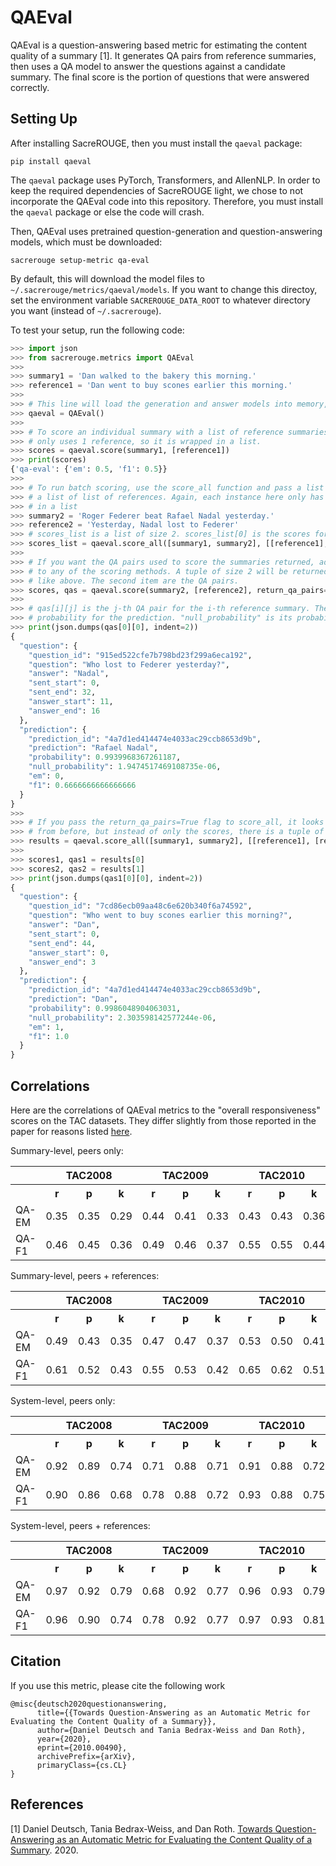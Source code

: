 # QAEval
QAEval is a question-answering based metric for estimating the content quality of a summary [1].
It generates QA pairs from reference summaries, then uses a QA model to answer the questions against a candidate summary.
The final score is the portion of questions that were answered correctly.

## Setting Up
After installing SacreROUGE, then you must install the `qaeval` package:
```
pip install qaeval
```
The `qaeval` package uses PyTorch, Transformers, and AllenNLP.
In order to keep the required dependencies of SacreROUGE light, we chose to not incorporate the QAEval code into this repository.
Therefore, you must install the `qaeval` package or else the code will crash.

Then, QAEval uses pretrained question-generation and question-answering models, which must be downloaded:
```
sacrerouge setup-metric qa-eval
```
By default, this will download the model files to `~/.sacrerouge/metrics/qaeval/models`.
If you want to change this directoy, set the environment variable `SACREROUGE_DATA_ROOT` to whatever directory you want (instead of `~/.sacrerouge`).

To test your setup, run the following code:
```python
>>> import json
>>> from sacrerouge.metrics import QAEval
>>> 
>>> summary1 = 'Dan walked to the bakery this morning.'
>>> reference1 = 'Dan went to buy scones earlier this morning.'
>>> 
>>> # This line will load the generation and answer models into memory, so it may take some time to complete.
>>> qaeval = QAEval()
>>> 
>>> # To score an individual summary with a list of reference summaries. This example
>>> # only uses 1 reference, so it is wrapped in a list.
>>> scores = qaeval.score(summary1, [reference1])
>>> print(scores)
{'qa-eval': {'em': 0.5, 'f1': 0.5}}
>>>
>>> # To run batch scoring, use the score_all function and pass a list of summaries and
>>> # a list of list of references. Again, each instance here only has 1 reference, so it is wrapped
>>> # in a list
>>> summary2 = 'Roger Federer beat Rafael Nadal yesterday.'
>>> reference2 = 'Yesterday, Nadal lost to Federer'
>>> # scores_list is a list of size 2. scores_list[0] is the scores for summary1, and scores_list[1] for summary2
>>> scores_list = qaeval.score_all([summary1, summary2], [[reference1], [reference2]])
>>>
>>> # If you want the QA pairs used to score the summaries returned, add the return_qa_pairs=True argument
>>> # to any of the scoring methods. A tuple of size 2 will be returned. The first item is the scores
>>> # like above. The second item are the QA pairs.
>>> scores, qas = qaeval.score(summary2, [reference2], return_qa_pairs=True)
>>> 
>>> # qas[i][j] is the j-th QA pair for the i-th reference summary. The "probability" is the QA model's
>>> # probability for the prediction. "null_probability" is its probability there is no answer.
>>> print(json.dumps(qas[0][0], indent=2))
{
  "question": {
    "question_id": "915ed522cfe7b798bd23f299a6eca192",
    "question": "Who lost to Federer yesterday?",
    "answer": "Nadal",
    "sent_start": 0,
    "sent_end": 32,
    "answer_start": 11,
    "answer_end": 16
  },
  "prediction": {
    "prediction_id": "4a7d1ed414474e4033ac29ccb8653d9b",
    "prediction": "Rafael Nadal",
    "probability": 0.9939968367261187,
    "null_probability": 1.9474517469108735e-06,
    "em": 0,
    "f1": 0.6666666666666666
  }
}
>>>
>>> # If you pass the return_qa_pairs=True flag to score_all, it looks like this. "results" is parallel to "scores_list"
>>> # from before, but instead of only the scores, there is a tuple of the scores and the QA pairs 
>>> results = qaeval.score_all([summary1, summary2], [[reference1], [reference2]], return_qa_pairs=True)
>>> 
>>> scores1, qas1 = results[0]
>>> scores2, qas2 = results[1]
>>> print(json.dumps(qas1[0][0], indent=2))
{
  "question": {
    "question_id": "7cd86ecb09aa48c6e620b340f6a74592",
    "question": "Who went to buy scones earlier this morning?",
    "answer": "Dan",
    "sent_start": 0,
    "sent_end": 44,
    "answer_start": 0,
    "answer_end": 3
  },
  "prediction": {
    "prediction_id": "4a7d1ed414474e4033ac29ccb8653d9b",
    "prediction": "Dan",
    "probability": 0.9986048904063031,
    "null_probability": 2.303598142577244e-06,
    "em": 1,
    "f1": 1.0
  }
}
```


## Correlations
Here are the correlations of QAEval metrics to the "overall responsiveness" scores on the TAC datasets.
They differ slightly from those reported in the paper for reasons listed [here](https://github.com/danieldeutsch/qaeval).

Summary-level, peers only:
<table>
<tr>
<th></th>
<th colspan="3">TAC2008</th>
<th colspan="3">TAC2009</th>
<th colspan="3">TAC2010</th>
<th colspan="3">TAC2011</th>
</tr>
<tr>
<th></th>
<th>r</th>
<th>p</th>
<th>k</th>
<th>r</th>
<th>p</th>
<th>k</th>
<th>r</th>
<th>p</th>
<th>k</th>
<th>r</th>
<th>p</th>
<th>k</th>
</tr>
<tr>
<td>QA-EM</td>
<td>0.35</td>
<td>0.35</td>
<td>0.29</td>
<td>0.44</td>
<td>0.41</td>
<td>0.33</td>
<td>0.43</td>
<td>0.43</td>
<td>0.36</td>
<td>0.41</td>
<td>0.39</td>
<td>0.32</td>
</tr>
<tr>
<td>QA-F1</td>
<td>0.46</td>
<td>0.45</td>
<td>0.36</td>
<td>0.49</td>
<td>0.46</td>
<td>0.37</td>
<td>0.55</td>
<td>0.55</td>
<td>0.44</td>
<td>0.50</td>
<td>0.46</td>
<td>0.37</td>
</tr>
</table>

Summary-level, peers + references:
<table>
<tr>
<th></th>
<th colspan="3">TAC2008</th>
<th colspan="3">TAC2009</th>
<th colspan="3">TAC2010</th>
<th colspan="3">TAC2011</th>
</tr>
<tr>
<th></th>
<th>r</th>
<th>p</th>
<th>k</th>
<th>r</th>
<th>p</th>
<th>k</th>
<th>r</th>
<th>p</th>
<th>k</th>
<th>r</th>
<th>p</th>
<th>k</th>
</tr>
<tr>
<td>QA-EM</td>
<td>0.49</td>
<td>0.43</td>
<td>0.35</td>
<td>0.47</td>
<td>0.47</td>
<td>0.37</td>
<td>0.53</td>
<td>0.50</td>
<td>0.41</td>
<td>0.45</td>
<td>0.42</td>
<td>0.34</td>
</tr>
<tr>
<td>QA-F1</td>
<td>0.61</td>
<td>0.52</td>
<td>0.43</td>
<td>0.55</td>
<td>0.53</td>
<td>0.42</td>
<td>0.65</td>
<td>0.62</td>
<td>0.51</td>
<td>0.56</td>
<td>0.51</td>
<td>0.41</td>
</tr>
</table>

System-level, peers only:
<table>
<tr>
<th></th>
<th colspan="3">TAC2008</th>
<th colspan="3">TAC2009</th>
<th colspan="3">TAC2010</th>
<th colspan="3">TAC2011</th>
</tr>
<tr>
<th></th>
<th>r</th>
<th>p</th>
<th>k</th>
<th>r</th>
<th>p</th>
<th>k</th>
<th>r</th>
<th>p</th>
<th>k</th>
<th>r</th>
<th>p</th>
<th>k</th>
</tr>
<tr>
<td>QA-EM</td>
<td>0.92</td>
<td>0.89</td>
<td>0.74</td>
<td>0.71</td>
<td>0.88</td>
<td>0.71</td>
<td>0.91</td>
<td>0.88</td>
<td>0.72</td>
<td>0.90</td>
<td>0.78</td>
<td>0.59</td>
</tr>
<tr>
<td>QA-F1</td>
<td>0.90</td>
<td>0.86</td>
<td>0.68</td>
<td>0.78</td>
<td>0.88</td>
<td>0.72</td>
<td>0.93</td>
<td>0.88</td>
<td>0.75</td>
<td>0.94</td>
<td>0.82</td>
<td>0.64</td>
</tr>
</table>

System-level, peers + references:
<table>
<tr>
<th></th>
<th colspan="3">TAC2008</th>
<th colspan="3">TAC2009</th>
<th colspan="3">TAC2010</th>
<th colspan="3">TAC2011</th>
</tr>
<tr>
<th></th>
<th>r</th>
<th>p</th>
<th>k</th>
<th>r</th>
<th>p</th>
<th>k</th>
<th>r</th>
<th>p</th>
<th>k</th>
<th>r</th>
<th>p</th>
<th>k</th>
</tr>
<tr>
<td>QA-EM</td>
<td>0.97</td>
<td>0.92</td>
<td>0.79</td>
<td>0.68</td>
<td>0.92</td>
<td>0.77</td>
<td>0.96</td>
<td>0.93</td>
<td>0.79</td>
<td>0.81</td>
<td>0.81</td>
<td>0.63</td>
</tr>
<tr>
<td>QA-F1</td>
<td>0.96</td>
<td>0.90</td>
<td>0.74</td>
<td>0.78</td>
<td>0.92</td>
<td>0.77</td>
<td>0.97</td>
<td>0.93</td>
<td>0.81</td>
<td>0.89</td>
<td>0.88</td>
<td>0.72</td>
</tr>
</table>

## Citation
If you use this metric, please cite the following work
```
@misc{deutsch2020questionanswering,
      title={{Towards Question-Answering as an Automatic Metric for Evaluating the Content Quality of a Summary}}, 
      author={Daniel Deutsch and Tania Bedrax-Weiss and Dan Roth},
      year={2020},
      eprint={2010.00490},
      archivePrefix={arXiv},
      primaryClass={cs.CL}
}
```

## References
[1] Daniel Deutsch, Tania Bedrax-Weiss, and Dan Roth. [Towards Question-Answering as an Automatic Metric for Evaluating the Content Quality of a Summary](https://arxiv.org/abs/2010.00490). 2020.
